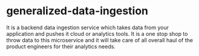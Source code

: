 # generalized-data-ingestion
It is a backend data ingestion service which takes data from your application and pushes it cloud or analytics tools. It is a one stop shop to throw data to this microservice and it will take care of all overall haul of the product engineers for their analytics needs.
